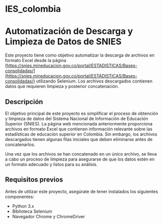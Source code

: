 # IES_colombia
# Automatización de Descarga y Limpieza de Datos de SNIES

Este proyecto tiene como objetivo automatizar la descarga de archivos en formato Excel desde la página [https://snies.mineducacion.gov.co/portal/ESTADISTICAS/Bases-consolidadas/](https://snies.mineducacion.gov.co/portal/ESTADISTICAS/Bases-consolidadas/) utilizando Selenium. Los archivos descargados contienen datos que requieren limpieza y posterior concatenación.

## Descripción

El objetivo principal de este proyecto es simplificar el proceso de obtención y limpieza de datos del Sistema Nacional de Información de Educación Superior (SNIES). La página web mencionada anteriormente proporciona archivos en formato Excel que contienen información relevante sobre las estadísticas de educación superior en Colombia. Sin embargo, los archivos descargados tienen algunas filas iniciales que deben eliminarse antes de concatenarlos.

Una vez que los archivos se han concatenado en un único archivo, se lleva a cabo un proceso de limpieza para asegurarse de que los datos estén en un formato adecuado y listos para su análisis.

## Requisitos previos

Antes de utilizar este proyecto, asegúrate de tener instalados los siguientes componentes:

- Python 3.x
- Biblioteca Selenium
- Navegador Chrome y ChromeDriver